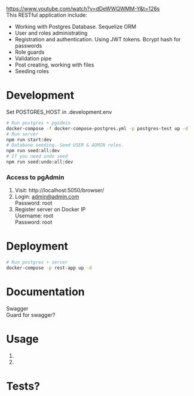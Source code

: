 https://www.youtube.com/watch?v=dDeWWQWMM-Y&t=126s  
This RESTful application include: 
- Working with Postgres Database. Sequelize ORM
- User and roles administrating  
- Registration and authentication. Using JWT tokens. Bcrypt hash for passwords
- Role guards
- Validation pipe
- Post creating, working with files
- Seeding roles
# Development
Set POSTGRES_HOST in .development.env
```bash
# Run postgres + pgadmin
docker-compose -f docker-compose-postgres.yml -p postgres-test up -d
# Run server
npm run start:dev
# Database seeding. Seed USER & ADMIN roles.
npm run seed:all:dev
# If you need undo seed
npm run seed:undo:all:dev
```
### Access to pgAdmin
1. Visit: http://localhost:5050/browser/ 
2. Login: admin@admin.com  
   Password: root
3. Register server on Docker IP  
   Username: root  
   Password: root  

# Deployment

```bash
# Run postgres + server
docker-compose -p rest-app up -d
```
# Documentation 
Swagger  
Guard for swagger? 

# Usage
1. 
2.  

# Tests?



